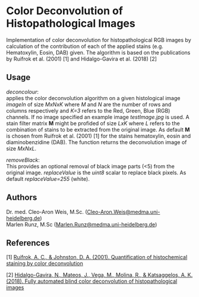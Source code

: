 # Color Deconvolution of Histopathological Images
Implementation of color deconvolution for histopathological RGB images by calculation of the contribution of each of the applied stains (e.g. Hematoxylin, Eosin, DAB) given. The algorithm is based on the publications by Ruifrok et al. (2001) [1] and Hidalgo-Gavira et al. (2018) [2]

## Usage
_deconcolour_:<br>
applies the color deconvolution algorithm on a given histological image _imageIn_ of size _MxNxK_ where _M_ and _N_ are the number of rows and columns respectively and _K=3_ refers to the Red, Green, Blue (RGB) channels. If no image specified an example image _testImage.jpg_ is used. A stain filter matrix **M** might be profided of size _LxK_ where _L_ refers to the combination of stains to be extracted from the original image. As default **M** is chosen from Ruifrok et al. (2001) [1] for the stains hematoxylin, eosin and diaminobenzidine (DAB). The function returns the deconvolution image of size _MxNxL_.

_removeBlack_:<br>
This provides an optional removal of black image parts (<5) from the original image. _replaceValue_ is the _uint8_ scalar to replace black pixels. As default _replaceValue=255_ (white). 

## Authors
Dr. med. Cleo-Aron Weis, M.Sc. (<Cleo-Aron.Weis@medma.uni-heidelberg.de>)<br>
Marlen Runz, M.Sc (<Marlen.Runz@medma.uni-heidelberg.de>)

## References
[1] [Ruifrok, A. C., & Johnston, D. A. (2001). Quantification of histochemical staining by color deconvolution](http://www.ncbi.nlm.nih.gov/pubmed/11531144)

[2] [Hidalgo-Gavira, N., Mateos, J., Vega, M., Molina, R., & Katsaggelos, A. K. (2018). Fully automated blind color deconvolution of histopathological images](https://doi.org/10.1007/978-3-030-00934-2_21)

